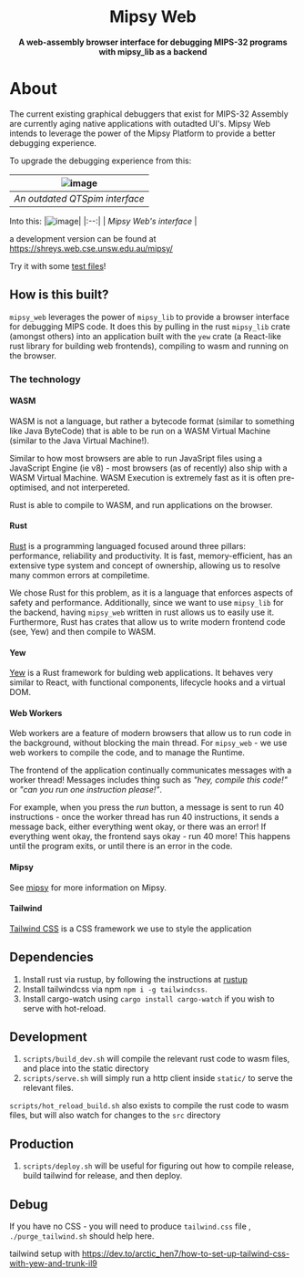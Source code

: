 <div align="center">

  <h1>Mipsy Web</h1>

  <p>
    <strong>A web-assembly browser interface for debugging MIPS-32 programs with mipsy_lib as a backend </strong>
  </p>

</div>

# About

The current existing graphical debuggers that exist for MIPS-32 Assembly are currently aging native applications with outadted UI's. 
Mipsy Web intends to leverage the power of the Mipsy Platform to provide a better debugging experience. 

To upgrade the debugging experience from this:

| ![image](https://user-images.githubusercontent.com/27941681/150674852-2cf9a463-a59b-47e0-a3c8-570a66cfed19.png)| 
|:--:| 
| *An outdated QTSpim interface* |

Into this: 
|![image](https://user-images.githubusercontent.com/27941681/150674986-e61d3acf-fed4-4de5-8659-d46713fe0cd1.png)| 
|:--:| 
| *Mipsy Web's interface* |

a development version can be found at https://shreys.web.cse.unsw.edu.au/mipsy/

Try it with some [test files](https://github.com/insou22/mipsy/tree/main/test_files)!

## How is this built?

`mipsy_web` leverages the power of `mipsy_lib` to provide a browser interface for debugging MIPS code. 
It does this by pulling in the rust `mipsy_lib` crate (amongst others) into an application built with the `yew` crate (a React-like rust library for building web frontends), compiling to wasm and running on the browser. 

### The technology

#### WASM
WASM is not a language, but rather a bytecode format (similar to something like Java ByteCode) that is able to be run on a WASM Virtual Machine (similar to the Java Virtual Machine!).

Similar to how most browsers are able to run JavaSript files using a JavaScript Engine (ie v8) - most browsers (as of recently) also ship with a WASM Virtual Machine. WASM Execution is extremely fast as it is often pre-optimised, and not interpereted.

Rust is able to compile to WASM, and run applications on the browser.

#### Rust

[Rust](https://rust-lang.org) is a programming languaged focused around three pillars: performance, reliability and productivity. It is fast, memory-efficient, has an extensive type system and concept of ownership, allowing us to resolve many common errors at compiletime. 

We chose Rust for this problem, as it is a language that enforces aspects of safety and performance. Additionally, since we want to use `mipsy_lib` for the backend, having `mipsy_web` written in rust allows us to easily use it. Furthermore, Rust has crates that allow us to write modern frontend code (see, Yew) and then compile to WASM.

#### Yew
[Yew](https://yew.rs/) is a Rust framework for bulding web applications.
It behaves very similar to React, with functional components, lifecycle hooks and a virtual DOM.

#### Web Workers
Web workers are a feature of modern browsers that allow us to run code in the background, without blocking the main thread. For `mipsy_web` - we use web workers to compile the code, and to manage the Runtime. 

The frontend of the application continually communicates messages with a worker thread! Messages includes thing such as _"hey, compile this code!"_ or _"can you run one instruction please!"_. 

For example, when you press the *run* button, a message is sent to run 40 instructions - once the worker thread has run 40 instructions, it sends a message back, either everything went okay, or there was an error! If everything went okay, the frontend says okay - run 40 more! This happens until the program exits, or until there is an error in the code. 

#### Mipsy
See [mipsy](https://github.com/insou22/mipsy/blob/main/README.md) for more information on Mipsy. 

#### Tailwind
[Tailwind CSS](https://tailwindcss.com/) is a CSS framework we use to style the application

## Dependencies
1) Install rust via rustup, by following the instructions at [rustup](https://www.rust-lang.org/tools/install)
2) Install tailwindcss via npm `npm i -g tailwindcss`.
3) Install cargo-watch using `cargo install cargo-watch` if you wish to serve with hot-reload. 

## Development
1) `scripts/build_dev.sh` will compile the relevant rust code to wasm files, and place into the static directory
2) `scripts/serve.sh` will simply run a http client inside `static/` to serve the relevant files.      

`scripts/hot_reload_build.sh` also exists to compile the rust code to wasm files, but will also watch for changes to the `src` directory

## Production
1) `scripts/deploy.sh` will be useful for figuring out how to compile release, build tailwind for release, and then deploy.

## Debug
If you have no CSS - you will need to produce `tailwind.css` file , `./purge_tailwind.sh` should help here. 

tailwind setup with https://dev.to/arctic_hen7/how-to-set-up-tailwind-css-with-yew-and-trunk-il9

